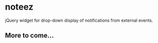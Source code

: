# noteez
jQuery widget for drop-down display of notifications from external events.

## More to come...
